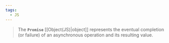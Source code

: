 ```yaml
---
tags:
  - JS
---
```

>The **`Promise`** [[Object(JS)|object]] represents the eventual completion (or failure) of an asynchronous operation and its resulting value.

